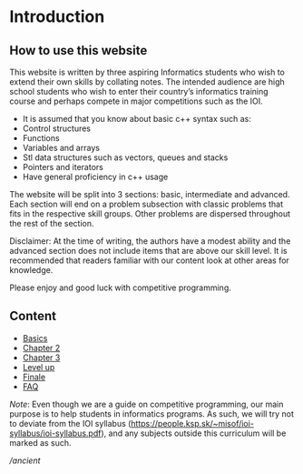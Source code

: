 # Introduction

## How to use this website

This website is written by three aspiring Informatics students who wish to extend their own skills by collating notes. The intended audience are high school students who wish to enter their country’s informatics training course and perhaps compete in major competitions such as the IOI.

- It is assumed that you know about basic c++ syntax such as:
- Control structures
- Functions
- Variables and arrays
- Stl data structures such as vectors, queues and stacks
- Pointers and iterators
- Have general proficiency in c++ usage

The website will be split into 3 sections: basic, intermediate and advanced. Each section will end on a problem subsection with classic problems that fits in the respective skill groups. Other problems are dispersed throughout the rest of the section.

Disclaimer: At the time of writing, the authors have a modest ability and the advanced section does not include items that are above our skill level. It is recommended that readers familiar with our content look at other areas for knowledge.

Please enjoy and good luck with competitive programming.

## Content

- [Basics](/1)
- [Chapter 2](/2)
- [Chapter 3](/3)
- [Level up](/m)
- [Finale](http://tomhe88888.surge.sh)
- [FAQ](faq??)














*Note*: Even though we are a guide on competitive programming, our main purpose is to help students in informatics programs. As such, we will try not to deviate from the IOI syllabus (https://people.ksp.sk/~misof/ioi-syllabus/ioi-syllabus.pdf), and any subjects outside this curriculum will be marked as such.

*/ancient*
